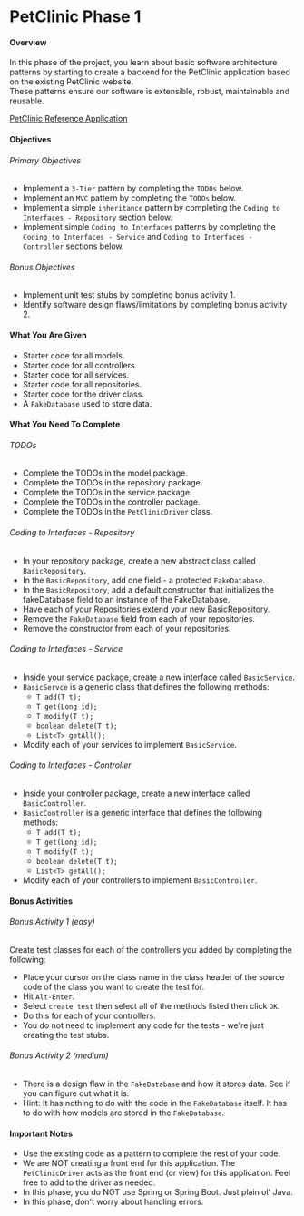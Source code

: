 # PetClinic Phase 1

#### Overview
In this phase of the project, you learn about basic software architecture patterns by starting to create a backend for the PetClinic application based on the existing PetClinic website.   
These patterns ensure our software is extensible, robust, maintainable and reusable.

[PetClinic Reference Application](http://petclinic.cognizantacademy.com)

#### Objectives
###### Primary Objectives

* Implement a `3-Tier` pattern by completing the `TODOs` below.
* Implement an `MVC` pattern by completing the `TODOs` below.
* Implement a simple `inheritance` pattern by completing the `Coding to Interfaces - Repository` section below.
* Implement simple `Coding to Interfaces` patterns by completing the `Coding to Interfaces - Service` and `Coding to Interfaces - Controller` sections below.

###### Bonus Objectives
* Implement unit test stubs by completing bonus activity 1.
* Identify software design flaws/limitations by completing bonus activity 2.

#### What You Are Given

* Starter code for all models.
* Starter code for all controllers.
* Starter code for all services.
* Starter code for all repositories.
* Starter code for the driver class.
* A `FakeDatabase` used to store data.

#### What You Need To Complete

###### TODOs
* Complete the TODOs in the model package.
* Complete the TODOs in the repository package.
* Complete the TODOs in the service package.
* Complete the TODOs in the controller package.
* Complete the TODOs in the `PetClinicDriver` class.

###### Coding to Interfaces - Repository
* In your repository package, create a new abstract class called `BasicRepository`.  
* In the `BasicRepository`, add one field - a protected `FakeDatabase`.
* In the `BasicRepository`, add a default constructor that initializes the fakeDatabase field to an instance of the FakeDatabase.
* Have each of your Repositories extend your new BasicRepository.
* Remove the `FakeDatabase` field from each of your repositories.
* Remove the constructor from each of your repositories.

###### Coding to Interfaces - Service
* Inside your service package, create a new interface called `BasicService`.
* `BasicServce` is a generic class that defines the following methods:
  - `T add(T t);`
  - `T get(Long id);`
  - `T modify(T t);`
  - `boolean delete(T t);`
  - `List<T> getAll();`
* Modify each of your services to implement `BasicService`.

###### Coding to Interfaces - Controller
* Inside your controller package, create a new interface called `BasicController`.
* `BasicController` is a generic interface that defines the following methods:
  - `T add(T t);`
  - `T get(Long id);`
  - `T modify(T t);`
  - `boolean delete(T t);`
  - `List<T> getAll();`
* Modify each of your controllers to implement `BasicController`.

#### Bonus Activities
###### Bonus Activity 1 (easy) 
Create test classes for each of the controllers you added by completing the following:
* Place your cursor on the class name in the class header of the source code of the class you want to create the test for.
* Hit `Alt-Enter`.
* Select `create test` then select all of the methods listed then click `OK`.
* Do this for each of your controllers.
* You do not need to implement any code for the tests - we're just creating the test stubs.

###### Bonus Activity 2 (medium)
* There is a design flaw in the `FakeDatabase` and how it stores data.  See if you can figure out what it is.
* Hint:  It has nothing to do with the code in the `FakeDatabase` itself.  It has to do with how models are stored in the `FakeDatabase`.

#### Important Notes
* Use the existing code as a pattern to complete the rest of your code.
* We are NOT creating a front end for this application.  The `PetClinicDriver` acts as the front end (or view) for this application. Feel free to add to the driver as needed.
* In this phase, you do NOT use Spring or Spring Boot.  Just plain ol' Java.
* In this phase, don't worry about handling errors.